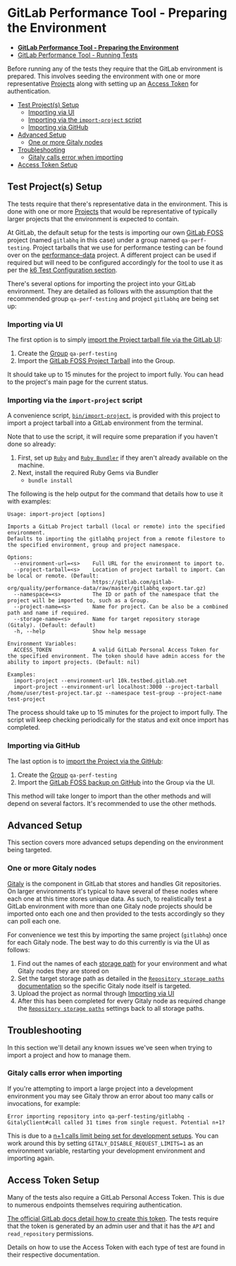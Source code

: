 # GitLab Performance Tool - Preparing the Environment

* [**GitLab Performance Tool - Preparing the Environment**](environment_prep.md)
* [GitLab Performance Tool - Running Tests](k6.md)

Before running any of the tests they require that the GitLab environment is prepared. This involves seeding the environment with one or more representative [Projects](https://docs.gitlab.com/ee/user/project/) along with setting up an [Access Token](https://docs.gitlab.com/ee/user/profile/personal_access_tokens.html) for authentication.

* [Test Project(s) Setup](#test-projects-setup)
  * [Importing via UI](#importing-via-ui)
  * [Importing via the `import-project` script](#importing-via-the-import-project-script)
  * [Importing via GitHub](#importing-via-github)
* [Advanced Setup](#advanced-setup)
  * [One or more Gitaly nodes](#one-or-more-gitaly-nodes)
* [Troubleshooting](#troubleshooting)
  * [Gitaly calls error when importing](#gitaly-calls-error-when-importing)
* [Access Token Setup](#access-token-setup)

## Test Project(s) Setup

The tests require that there's representative data in the environment. This is done with one or more [Projects](https://docs.gitlab.com/ee/user/project/) that would be representative of typically larger projects that the environment is expected to contain.

At GitLab, the default setup for the tests is importing our own [GitLab FOSS](https://gitlab.com/gitlab-org/gitlab-foss/) project (named `gitlabhq` in this case) under a group named `qa-perf-testing`. Project tarballs that we use for performance testing can be found over on the [performance-data](https://gitlab.com/gitlab-org/quality/performance-data) project. A different project can be used if required but will need to be configured accordingly for the tool to use it as per the [k6 Test Configuration section](./k6.md#test-configuration).

There's several options for importing the project into your GitLab environment. They are detailed as follows with the assumption that the recommended group `qa-perf-testing` and project `gitlabhq` are being set up:

### Importing via UI

The first option is to simply [import the Project tarball file via the GitLab UI](https://docs.gitlab.com/ee/user/project/settings/import_export.html#importing-the-project):

1. Create the [Group](https://docs.gitlab.com/ee/user/group/#create-a-new-group) `qa-perf-testing`
2. Import the [GitLab FOSS Project Tarball](https://gitlab.com/gitlab-org/quality/performance-data/raw/master/gitlabhq_export.tar.gz) into the Group.

It should take up to 15 minutes for the project to import fully. You can head to the project's main page for the current status.

### Importing via the `import-project` script

A convenience script, [`bin/import-project`](https://gitlab.com/gitlab-org/quality/performance/blob/master/bin/import-project), is provided with this project to import a project tarball into a GitLab environment from the terminal.

Note that to use the script, it will require some preparation if you haven't done so already:
1. First, set up [`Ruby`](https://www.ruby-lang.org/en/documentation/installation/) and [`Ruby Bundler`](https://bundler.io) if they aren't already available on the machine.
1. Next, install the required Ruby Gems via Bundler
    * `bundle install`

The following is the help output for the command that details how to use it with examples:

```
Usage: import-project [options]

Imports a GitLab Project tarball (local or remote) into the specified environment.
Defaults to importing the gitlabhq project from a remote filestore to the specified environment, group and project namespace.

Options:
  --environment-url=<s>    Full URL for the environment to import to.
  --project-tarball=<s>    Location of project tarball to import. Can be local or remote. (Default:
                           https://gitlab.com/gitlab-org/quality/performance-data/raw/master/gitlabhq_export.tar.gz)
  --namespace=<s>          The ID or path of the namespace that the project will be imported to, such as a Group.
  --project-name=<s>       Name for project. Can be also be a combined path and name if required.
  --storage-name=<s>       Name for target repository storage (Gitaly). (Default: default)
  -h, --help               Show help message

Environment Variables:
  ACCESS_TOKEN             A valid GitLab Personal Access Token for the specified environment. The token should have admin access for the ability to import projects. (Default: nil)

Examples:
  import-project --environment-url 10k.testbed.gitlab.net
  import-project --environment-url localhost:3000 --project-tarball /home/user/test-project.tar.gz --namespace test-group --project-name test-project
```

The process should take up to 15 minutes for the project to import fully. The script will keep checking periodically for the status and exit once import has completed.

### Importing via GitHub

The last option is to [import the Project via the GitHub](https://docs.gitlab.com/ee/user/project/import/github.html):

1. Create the [Group](https://docs.gitlab.com/ee/user/group/#create-a-new-group) `qa-perf-testing`
2. Import the [GitLab FOSS backup on GitHub](https://github.com/gitlabhq/gitlabhq) into the Group via the UI.

This method will take longer to import than the other methods and will depend on several factors. It's recommended to use the other methods.

## Advanced Setup

This section covers more advanced setups depending on the environment being targeted.

### One or more Gitaly nodes

[Gitaly](https://docs.gitlab.com/ee/administration/gitaly/) is the component in GitLab that stores and handles Git repositories. On larger environments it's typical to have several of these nodes where each one at this time stores unique data. As such, to realistically test a GitLab environment with more than one Gitaly node projects should be imported onto each one and then provided to the tests accordingly so they can poll each one.

For convenience we test this by importing the same project (`gitlabhq`) once for each Gitaly node. The best way to do this currently is via the UI as follows:

1. Find out the names of each [storage path](https://docs.gitlab.com/ee/administration/repository_storage_paths.html) for your environment and what Gitaly nodes they are stored on
1. Set the target storage path as detailed in the [`Repository storage paths` documentation](https://docs.gitlab.com/ee/administration/repository_storage_paths.html#choose-where-new-project-repositories-will-be-stored) so the specific Gitaly node itself is targeted.
1. Upload the project as normal through [Importing via UI](#importing-via-ui)
1. After this has been completed for every Gitaly node as required change the [`Repository storage paths`](https://docs.gitlab.com/ee/administration/repository_storage_paths.html#choose-where-new-project-repositories-will-be-stored) settings back to all storage paths.

## Troubleshooting

In this section we'll detail any known issues we've seen when trying to import a project and how to manage them.

### Gitaly calls error when importing

If you're attempting to import a large project into a development environment you may see Gitaly throw an error about too many calls or invocations, for example:

```
Error importing repository into qa-perf-testing/gitlabhq - GitalyClient#call called 31 times from single request. Potential n+1?
```

This is due to a [n+1 calls limit being set for development setups](https://docs.gitlab.com/ee/development/gitaly.html#toomanyinvocationserror-errors). You can work around this by setting `GITALY_DISABLE_REQUEST_LIMITS=1` as an environment variable, restarting your development environment and importing again.

## Access Token Setup

Many of the tests also require a GitLab Personal Access Token. This is due to numerous endpoints themselves requiring authentication.

[The official GitLab docs detail how to create this token](https://docs.gitlab.com/ee/user/profile/personal_access_tokens.html#creating-a-personal-access-token). The tests require that the token is generated by an admin user and that it has the `API` and `read_repository` permissions.

Details on how to use the Access Token with each type of test are found in their respective documentation.
